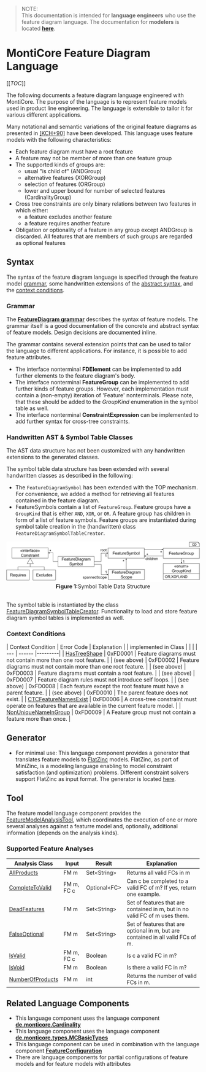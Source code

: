 <!-- (c) https://github.com/MontiCore/monticore -->

<!-- List with all references used within this markdown file: -->
[Readme]: ../../../../README.md
[Grammar]: FeatureDiagram.mc4
[fdstc]: ../java/featurediagram/_symboltable/FeatureDiagramSymbolTableCreator.java
[HasTreeShape]: ../java/featurediagram/_cocos/HasTreeShape.java
[CTCFeatureNamesExist]: ../java/featurediagram/_cocos/CTCFeatureNamesExist.java
[NonUniqueNameInGroup]: ../java/featurediagram/_cocos/NonUniqueNameInGroup.java
[flatzinc]: https://www.minizinc.org/doc-2.4.3/en/flattening.html

[AllProducts]: https://git.rwth-aachen.de/monticore/languages/feature-diagram/-/blob/develop/fd-analysis/src/main/java/tool/analyses/AllProducts.java
[CompleteToValid]: https://git.rwth-aachen.de/monticore/languages/feature-diagram/-/blob/develop/fd-analysis/src/main/java/tool/analyses/CompleteToValidConfig.java
[DeadFeature]: https://git.rwth-aachen.de/monticore/languages/feature-diagram/-/blob/develop/fd-analysis/src/main/java/tool/analyses/DeadFeature.java
[FalseOptional]: https://git.rwth-aachen.de/monticore/languages/feature-diagram/-/blob/develop/fd-analysis/src/main/java/tool/analyses/FalseOptional.java
[IsValid]: https://git.rwth-aachen.de/monticore/languages/feature-diagram/-/blob/develop/fd-analysis/src/main/java/tool/analyses/IsValid.java
[IsVoid]: https://git.rwth-aachen.de/monticore/languages/feature-diagram/-/blob/develop/fd-analysis/src/main/java/tool/analyses/IsVoidFeatureModel.java
[NumberOfProducts]: https://git.rwth-aachen.de/monticore/languages/feature-diagram/-/blob/develop/fd-analysis/src/main/java/tool/analyses/NumberOfProducts.java

[generator]: https://git.rwth-aachen.de/monticore/languages/feature-diagram/-/blob/develop/fd-analysis/src/main/java/tool/analyses
[tool]: https://git.rwth-aachen.de/monticore/languages/feature-diagram/-/blob/develop/fd-analysis/src/main/java/tool/FeatureModelAnalysisTool.java


<!-- The following references should point towards the markdown files, once these exist -->
[Cardinality MLC]: https://git.rwth-aachen.de/monticore/monticore/-/blob/dev/monticore-grammar/src/main/grammars/de/monticore/Cardinality.mc4
[MCBasicTypes MLC]: https://git.rwth-aachen.de/monticore/monticore/-/blob/dev/monticore-grammar/src/main/grammars/de/monticore/types/MCBasicTypes.mc4
[FeatureConfiguration MLC]: FeatureConfiguration.md

> NOTE: <br>
This documentation is intended for  **language engineers** who use the feature diagram language.
The documentation for **modelers** is located **[here][Readme]**. 

# MontiCore Feature Diagram Language

[[_TOC_]]

The following documents a feature diagram language engineered with MontiCore. 
The purpose of the language is to represent feature models used in product line engineering. 
The language is extensible to tailor it for various different applications.

Many notational and semantic variations of the original feature diagrams
as presented in [[KCH+90]](https://apps.dtic.mil/dtic/tr/fulltext/u2/a235785.pdf)
have been developed. This language uses feature models with the following characteristics:
* Each feature diagram must have a root feature
* A feature may not be member of more than one feature group
* The supported kinds of groups are: 
    * usual "is child of" (ANDGroup)
    * alternative features (XORGroup)
    * selection of features (ORGroup)
    * lower and upper bound for number of selected features (CardinalityGroup)
* Cross tree constraints are only binary relations between two features in which either:
    * a feature excludes another feature
    * a feature requires another feature
* Obligation or optionality of a feature in any group except ANDGroup is discarded. 
All features that are members of such groups are regarded as optional features

## Syntax

The syntax of the feature diagram language is specified through the feature model 
[grammar](#grammar), some handwritten extensions of the 
[abstract syntax](#handwritten-ast-&-symbol-table-classes), and the 
[context conditions](#context-conditions).

### Grammar
The **[FeatureDiagram grammar][Grammar]** describes the syntax
of feature models. The grammar itself is a good documentation of the concrete and abstract syntax of 
feature models. Design decisions are documented inline. 

The grammar contains several extension points that can be used to tailor the language to 
different applications. For instance, it is possible to add feature attributes.

* The interface nonterminal **FDElement** can be implemented to add further 
elements to the feature diagram's body.
* The interface nonterminal **FeatureGroup** can be implemented to add further 
kinds of feature groups. However, each implementation must contain a (non-empty)
iteration of 'Feature' nonterminals. Please note, that these should be added to
the *GroupKind* enumeration in the symbol table as well.
* The interface nonterminal **ConstraintExpression** can be implemented to add further
syntax for cross-tree constraints. 

### Handwritten AST & Symbol Table Classes
The AST data structure has not been customized with any handwritten extensions to the generated classes.

The symbol table data structure has been extended with several handwritten classes as described in the 
following:

* The `FeatureDiagramSymbol` has been extended with the TOP mechanism. For convenience, we added a 
method for retrieving all features contained in the feature diagram.
* FeatureSymbols contain a list of `FeatureGroup`. Feature groups have a `GroupKind` that is either
`AND`, `XOR`, or `OR`. A feature group has children in form of a list of feature symbols.
Feature groups are instantiated during symbol table creation in the (handwritten) class
`FeatureDiagramSymbolTableCreator`.

<div align="center">
<img width="800" src="../../../../doc/SymbolTableDataStructure.png">
<br>
<b>Figure 1:</b>Symbol Table Data Structure
</div>
<br>

The symbol table is instantiated by the class [FeatureDiagramSymbolTableCreator][fdstc]. Functionality to load and store 
feature diagram symbol tables is implemented as well.

### Context Conditions

| Context Condition    | Error Code | Explanation |
| implemented in Class |            |    |
| ---      |  ------  |---------|
| [HasTreeShape][HasTreeShape]                 | 0xFD0001 | Feature diagrams must not contain more than one root feature. |
| (see above)                                  | 0xFD0002 | Feature diagrams must not contain more than one root feature. |
| (see above)                                  | 0xFD0003 | Feature diagrams must contain a root feature. |
| (see above)                                  | 0xFD0007 | Feature diagram rules must not introduce self loops. | 
| (see above)                                  | 0xFD0008 | Each feature except the root feature must have a parent feature. | 
| (see above)                                  | 0xFD0010 | The parent feature does not exist.  |
| [CTCFeatureNamesExist][CTCFeatureNamesExist] | 0xFD0006 | A cross-tree constraint must operate on features that are available in the current feature model. |
| [NonUniqueNameInGroup][NonUniqueNameInGroup] | 0xFD0009 | A Feature group must not contain a feature more than once. |

## Generator

* For minimal use: This language component provides a generator that translates feature models to 
[FlatZinc][flatzinc] models. FlatZinc, as part of MiniZinc, is a modeling language
enabling to model constraint satisfaction (and optimization) problems. Different
constraint solvers support FlatZinc as input format. The generator is located [here][generator].

## Tool

The feature model language component provides the [FeatureModelAnalysisTool][tool],
which coordinates the execution of one or more several analyses against a featurre model
and, optionally, additional information (depends on the analysis kinds).

### Supported Feature Analyses

| Analysis Class | Input | Result | Explanation |
| ---    | ---      |  ------  |---------|
| [AllProducts][AllProducts]           | FM m | Set\<String\> | Returns all valid FCs in m |
| [CompleteToValid][CompleteToValid]   | FM m, FC c | Optional\<FC\> | Can c be completed to a valid FC of m? If yes, return one example. |
| [DeadFeatures][DeadFeature]           | FM m | Set\<String\> | Set of features that are contained in m, but in no valid FC of m uses them. |
| [FalseOptional][FalseOptional]       | FM m | Set\<String\> | Set of features that are optional in m, but are contained in all valid FCs of m. |
| [IsValid][IsValid]                   | FM m, FC c | Boolean | Is c a valid FC in m? |
| [IsVoid][IsVoid]                     | FM m | Boolean | Is there a valid FC in m? |
| [NumberOfProducts][NumberOfProducts] | FM m | int | Returns the number of valid FCs in m. |

## Related Language Components
* This language component uses the language component **[de.monticore.Cardinality][Cardinality MLC]**
* This language component uses the language component **[de.monticore.types.MCBasicTypes][MCBasicTypes MLC]**
* This language component can be used in combination with the language component **[FeatureConfiguration][FeatureConfiguration MLC]**
* There are language components for partial configurations of feature models and for feature models with attributes

  
<!--
  - Was sind die wichtigsten (handgeschriebenen) internen Funktionalitäten 

    (Funktionen, die auf der abstrakten Syntax Informationen berechnen oder die abstrakte Syntax modifizieren), 

    z.B. Trafos, Symboltabellenberechnungen, CoCo checks

  - Welche Erweiterungspunkte für die Syntax sind vorgesehen? 

    (z.B. in Form von Top-Mechanismus/Pattern zur Erweiterung)

  - Welche Generatorfunktionalitäten existieren?

    (z.B. PrettyPrinter)

  - Welche Erweiterungspunkte für Generatoren sind vorgesehen?
-->

